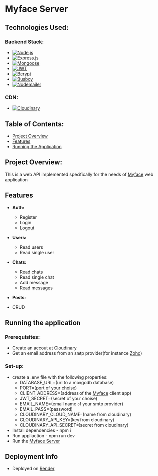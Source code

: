 # Myface Server

## Technologies Used:

### Backend Stack:
- [![Node.js](https://img.shields.io/badge/Node.js-✓-green)](https://nodejs.org/)
- [![Express.js](https://img.shields.io/badge/Express.js-✓-lightgrey)](https://expressjs.com/)
- [![Mongoose](https://img.shields.io/badge/Mongoose-✓-orange)](https://mongoosejs.com/)
- [![JWT](https://img.shields.io/badge/JWT-✓-blue)](https://jwt.io/)
- [![Bcrypt](https://img.shields.io/badge/Bcrypt-✓-blueviolet)](https://www.npmjs.com/package/bcrypt)
- [![Busboy](https://img.shields.io/badge/Busboy-✓-blueviolet)](https://www.npmjs.com/package/bcrypt)
- [![Nodemailer](https://img.shields.io/badge/Nodemailer-✓-blueviolet)](https://www.npmjs.com/package/bcrypt)

### CDN:
- [![Cloudinary](https://img.shields.io/badge/Cloudinary-✓-blue)](https://cloudinary.com/)

## Table of Contents:

- [Project Overview](#project-overview)
- [Features](#features)
- [Running the Application](#running-the-application)

## Project Overview:

This is a web API implemented specifically for the needs of [Myface](https://github.com/StoyanBanov/myface-client) web application

## Features

- **Auth:**
  - Register
  - Login
  - Logout

- **Users:**
  - Read users
  - Read single user
 
- **Chats:**
  - Read chats
  - Read single chat
  - Add message
  - Read messages
 
 - **Posts:**
  - CRUD

## Running the application
  ### Prerequisites:
  
  - Create an accout at [Cloudinary](https://cloudinary.com/)
  - Get an email address from an smtp provider(for instance [Zoho](https://www.zoho.com/mail/))

  ### Set-up:
   
  - create a .env file with the following properties:
    - DATABASE_URL=(url to a mongodb database)
    - PORT=(port of your choise)
    - CLIENT_ADDRESS=(address of the [Myface](https://github.com/StoyanBanov/myface-client) client app)
    - JWT_SECRET=(secret of your choise)
    - EMAIL_NAME=(email name of your smtp provider)
    - EMAIL_PASS=(password)
    - CLOUDINARY_CLOUD_NAME=(name from cloudinary)
    - CLOUDINARY_API_KEY=(key from cloudinary)
    - CLOUDINARY_API_SECRET=(secret from cloudinary)
  - Install dependencies - npm i
  - Run appliaction - npm run dev
  - Run the [Myface Server](https://github.com/StoyanBanov/myface-server)

## Deployment Info
 - Deployed on [Render](https://render.com/)
